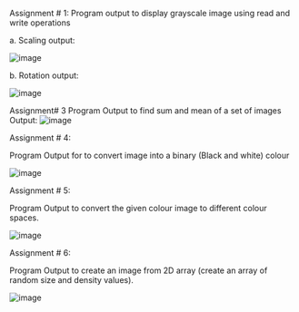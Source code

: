 Assignment # 1:
Program output to display grayscale image using read and write operations

a.	Scaling output:

![image](https://user-images.githubusercontent.com/72355871/104435128-074da200-55b2-11eb-8427-719c07172747.png)

b. Rotation output:

![image](https://user-images.githubusercontent.com/72355871/104437078-5eed0d00-55b4-11eb-96e6-3bd6163982fa.png)

Assignment# 3
Program Output to find sum and mean of a set of images
Output:
![image](https://user-images.githubusercontent.com/72355871/104437323-a1aee500-55b4-11eb-89c6-e58f10bba8a1.png)


Assignment # 4:

Program Output for to convert image into a binary (Black and white) colour

![image](https://user-images.githubusercontent.com/72355871/104437487-d15ded00-55b4-11eb-8129-0d7315628bec.png)


Assignment # 5:

Program Output to convert the given colour image to different colour spaces.

![image](https://user-images.githubusercontent.com/72355871/104437594-fd796e00-55b4-11eb-9986-27bcff1ee3c7.png)

Assignment # 6:

Program Output to create an image from 2D array (create an array of random size and density values).

![image](https://user-images.githubusercontent.com/72355871/104437683-1e41c380-55b5-11eb-8b14-d6fbc3fac39e.png)
